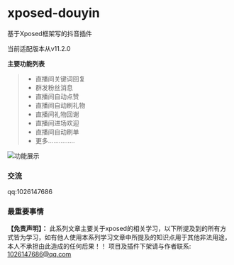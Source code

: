 # xposed-douyin
基于Xposed框架写的抖音插件

当前适配版本从v11.2.0

**主要功能列表**

> - 直播间关键词回复
> - 群发粉丝消息
> - 直播间自动点赞
> - 直播间自动刷礼物
> - 直播间礼物回谢
> - 直播间进场欢迎
> - 直播间自动刷单
> - 更多...............

![功能展示](https://github.com/treexi/xposed-douyin/blob/master/WechatIMG4.jpeg)
### 交流
qq:1026147686

### 最重要事情
**【免责声明】：**
此系列文章主要关于xposed的相关学习，以下所提及到的所有方式皆为学习，如有他人使用本系列学习文章中所提及的知识点用于其他非法用途，本人不承担由此造成的任何后果！！
项目及插件下架请与作者联系: 1026147686@qq.com


